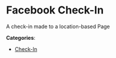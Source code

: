 # Facebook Check-In


A check-in made to a location-based Page



**Categories**:
- [Check-In](https://github.com/apis-list/apis-list#check-in)





